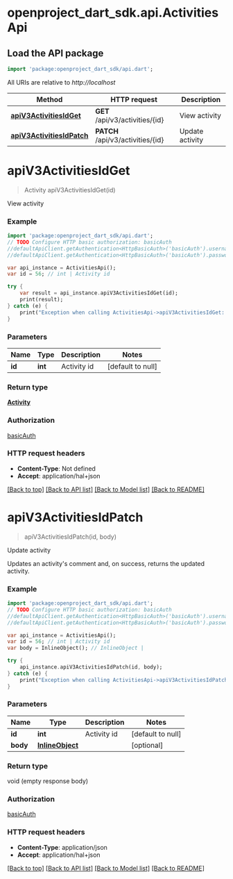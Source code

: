 # openproject_dart_sdk.api.ActivitiesApi

## Load the API package
```dart
import 'package:openproject_dart_sdk/api.dart';
```

All URIs are relative to *http://localhost*

Method | HTTP request | Description
------------- | ------------- | -------------
[**apiV3ActivitiesIdGet**](ActivitiesApi.md#apiV3ActivitiesIdGet) | **GET** /api/v3/activities/{id} | View activity
[**apiV3ActivitiesIdPatch**](ActivitiesApi.md#apiV3ActivitiesIdPatch) | **PATCH** /api/v3/activities/{id} | Update activity


# **apiV3ActivitiesIdGet**
> Activity apiV3ActivitiesIdGet(id)

View activity

### Example 
```dart
import 'package:openproject_dart_sdk/api.dart';
// TODO Configure HTTP basic authorization: basicAuth
//defaultApiClient.getAuthentication<HttpBasicAuth>('basicAuth').username = 'YOUR_USERNAME'
//defaultApiClient.getAuthentication<HttpBasicAuth>('basicAuth').password = 'YOUR_PASSWORD';

var api_instance = ActivitiesApi();
var id = 56; // int | Activity id

try { 
    var result = api_instance.apiV3ActivitiesIdGet(id);
    print(result);
} catch (e) {
    print("Exception when calling ActivitiesApi->apiV3ActivitiesIdGet: $e\n");
}
```

### Parameters

Name | Type | Description  | Notes
------------- | ------------- | ------------- | -------------
 **id** | **int**| Activity id | [default to null]

### Return type

[**Activity**](Activity.md)

### Authorization

[basicAuth](../README.md#basicAuth)

### HTTP request headers

 - **Content-Type**: Not defined
 - **Accept**: application/hal+json

[[Back to top]](#) [[Back to API list]](../README.md#documentation-for-api-endpoints) [[Back to Model list]](../README.md#documentation-for-models) [[Back to README]](../README.md)

# **apiV3ActivitiesIdPatch**
> apiV3ActivitiesIdPatch(id, body)

Update activity

Updates an activity's comment and, on success, returns the updated activity.

### Example 
```dart
import 'package:openproject_dart_sdk/api.dart';
// TODO Configure HTTP basic authorization: basicAuth
//defaultApiClient.getAuthentication<HttpBasicAuth>('basicAuth').username = 'YOUR_USERNAME'
//defaultApiClient.getAuthentication<HttpBasicAuth>('basicAuth').password = 'YOUR_PASSWORD';

var api_instance = ActivitiesApi();
var id = 56; // int | Activity id
var body = InlineObject(); // InlineObject | 

try { 
    api_instance.apiV3ActivitiesIdPatch(id, body);
} catch (e) {
    print("Exception when calling ActivitiesApi->apiV3ActivitiesIdPatch: $e\n");
}
```

### Parameters

Name | Type | Description  | Notes
------------- | ------------- | ------------- | -------------
 **id** | **int**| Activity id | [default to null]
 **body** | [**InlineObject**](InlineObject.md)|  | [optional] 

### Return type

void (empty response body)

### Authorization

[basicAuth](../README.md#basicAuth)

### HTTP request headers

 - **Content-Type**: application/json
 - **Accept**: application/hal+json

[[Back to top]](#) [[Back to API list]](../README.md#documentation-for-api-endpoints) [[Back to Model list]](../README.md#documentation-for-models) [[Back to README]](../README.md)

